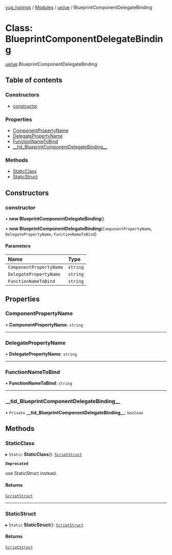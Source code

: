 [yug_typings](../README.md) / [Modules](../modules.md) / [ue/ue](../modules/ue_ue.md) / BlueprintComponentDelegateBinding

# Class: BlueprintComponentDelegateBinding

[ue/ue](../modules/ue_ue.md).BlueprintComponentDelegateBinding

## Table of contents

### Constructors

- [constructor](ue_ue.BlueprintComponentDelegateBinding.md#constructor)

### Properties

- [ComponentPropertyName](ue_ue.BlueprintComponentDelegateBinding.md#componentpropertyname)
- [DelegatePropertyName](ue_ue.BlueprintComponentDelegateBinding.md#delegatepropertyname)
- [FunctionNameToBind](ue_ue.BlueprintComponentDelegateBinding.md#functionnametobind)
- [\_\_tid\_BlueprintComponentDelegateBinding\_\_](ue_ue.BlueprintComponentDelegateBinding.md#__tid_blueprintcomponentdelegatebinding__)

### Methods

- [StaticClass](ue_ue.BlueprintComponentDelegateBinding.md#staticclass)
- [StaticStruct](ue_ue.BlueprintComponentDelegateBinding.md#staticstruct)

## Constructors

### constructor

• **new BlueprintComponentDelegateBinding**()

• **new BlueprintComponentDelegateBinding**(`ComponentPropertyName`, `DelegatePropertyName`, `FunctionNameToBind`)

#### Parameters

| Name | Type |
| :------ | :------ |
| `ComponentPropertyName` | `string` |
| `DelegatePropertyName` | `string` |
| `FunctionNameToBind` | `string` |

## Properties

### ComponentPropertyName

• **ComponentPropertyName**: `string`

___

### DelegatePropertyName

• **DelegatePropertyName**: `string`

___

### FunctionNameToBind

• **FunctionNameToBind**: `string`

___

### \_\_tid\_BlueprintComponentDelegateBinding\_\_

• `Private` **\_\_tid\_BlueprintComponentDelegateBinding\_\_**: `boolean`

## Methods

### StaticClass

▸ `Static` **StaticClass**(): [`ScriptStruct`](ue_ue.ScriptStruct.md)

**`Deprecated`**

use StaticStruct instead.

#### Returns

[`ScriptStruct`](ue_ue.ScriptStruct.md)

___

### StaticStruct

▸ `Static` **StaticStruct**(): [`ScriptStruct`](ue_ue.ScriptStruct.md)

#### Returns

[`ScriptStruct`](ue_ue.ScriptStruct.md)
